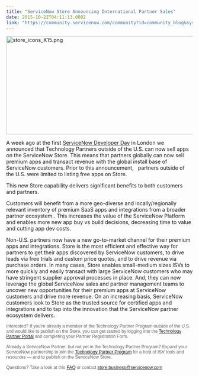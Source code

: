 ```yaml
---
title: "ServiceNow Store Announcing International Partner Sales"
date: 2015-10-22T04:11:13.000Z
link: "https://community.servicenow.com/community?id=community_blog&sys_id=300e6a2ddbd0dbc01dcaf3231f96192e"
---
```

<p><img   alt="store_icons_K15.png" class="image-0 jive-image" src="800df0c6db509f048c8ef4621f9619d1.iix" style="height: 266px; width: 620px; display: block; margin-left: auto; margin-right: auto;"/></p><p></p><p>A week ago at the first <a title="" _jive_internal="true" href="/community?id=community_blog&sys_id=96bdaaa9dbd0dbc01dcaf3231f9619d0">ServiceNow Developer Day</a> in London we   announced that Technology Partners outside of the U.S. can now sell apps on the ServiceNow Store. This means that partners globally can now sell premium apps and transact revenue with the global install base of ServiceNow customers. Prior to this announcement,   partners outside of the U.S. were limited to listing free apps on Store.</p><p></p><p>This new Store capability delivers significant benefits to both customers and partners.</p><p></p><p>Customers will benefit from a more geo-diverse and locally/regionally relevant inventory of premium SaaS apps and integrations from a broader partner ecosystem.. This increases the value of the ServiceNow Platform and enables more new app buy vs build decisions, decreasing time to value and cutting app dev costs.</p><p></p><p>Non-U.S. partners now have a new go-to-market channel for their premium apps and integrations. Store is the most efficient and effective way for partners to get their apps discovered by ServiceNow customers, to drive leads via free trials and custom price quotes, and to drive revenue via purchase orders. In many cases, Store enables small-medium sizes ISVs to more quickly and easily transact with large ServiceNow customers who may have stringent supplier approval processes in place. And, they can now leverage the global ServiceNow sales and partner management teams to uncover new opportunities for their premium apps at ServiceNow customers and drive more revenue. On an increasing basis, ServiceNow customers look to Store as the trusted source for certified apps and integrations and to tap into the innovation that the ServiceNow partner ecosystem delivers.</p><p></p><p><span style="color: #646464; font-size: 9.0pt; font-family: 'Arial',sans-serif;">Interested? If you're already a member of the Technology Partner Program outside of the U.S. and would like to publish on the Store, you can get started by logging into the <a title="=" data-targettype="webpage" href="https://tpp.servicenow.com/$appstore.do?elqTrackId=C88E1CF868EBF28A065CD201125FF9BC&amp;elq=fadfeec00ae8405f9b6d89af157dd703&amp;elqCampaignId=4746&amp;elqaid=10985&amp;elqat=1">Technology Partner Portal</a> and completing your Partner Registration Form.   </span><span style="font-size: 9.0pt; font-family: 'Arial',sans-serif; color: #646464;"><br/> <br/> <span class="remove-absolute">Already a ServiceNow Partner, but not yet in the Technology Partner Program? Expand your ServiceNow partnership to join the <a title="pp.servicenow.com/$appstore.do#!/tpp/program" href="https://tpp.servicenow.com/$appstore.do#!/tpp/program">Technology Partner Program</a> for a host of ISV tools and resources — and to publish on the ServiceNow Store. </span><br/> <br/> <span class="remove-absolute">Questions? Take a look at this <a title="=" data-targetname="{33db0d20-69e0-490b-a778-dd107651f9df}_International_Vendors_FAQ.pdf" data-targettype="file" href="http://app.connect.servicenow.com/e/er?s=1133&amp;lid=5020&amp;elq=fadfeec00ae8405f9b6d89af157dd703&amp;elqTrackId=919E75267B27D59B716B6D87577176E7&amp;elqaid=10985&amp;elqat=1">FAQ</a> or contact <a title="=" data-targettype="email" href="mailto:store.business@servicenow.com">store.business@servicenow.com</a></span></span></p>